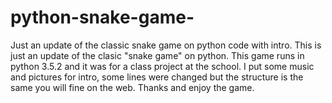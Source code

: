 # python-snake-game-
Just an update of the classic snake game on python code with intro. 
This is just an update of the clasic "snake game" on python. This game runs in python 3.5.2 and it was for a class project 
at the school. I put some music and pictures for intro, some lines were changed but the structure is the same you will fine on the web.
Thanks and enjoy the game. 
